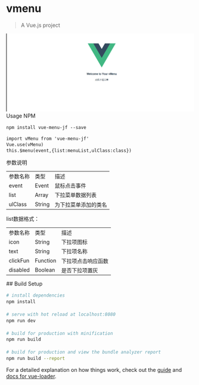 # vmenu

> A Vue.js project

![Image message](Animation.gif)
Usage 
NPM
```
npm install vue-menu-jf --save
```
```
import vMenu from 'vue-menu-jf'
Vue.use(vMenu)
this.$menu(event,{list:menuList,ulClass:class})
```

参数说明
<table>
<tr>
  <td>参数名称</td>
  <td>类型</td>
  <td>描述</td>
  </tr>
  <tr>
  <td>event</td>
  <td>Event</td>
  <td>鼠标点击事件</td>
  </tr>
    <tr>
  <td>list</td>
  <td>Array</td>
  <td>下拉菜单数据列表</td>
  </tr>
    <tr>
  <td>ulClass</td>
  <td>String</td>
  <td>为下拉菜单添加的类名</td>
  </tr>
</table>

list数据格式：
<table>
<tr>
  <td>参数名称</td>
  <td>类型</td>
  <td>描述</td>
  </tr>
  <tr>
  <td>icon</td>
  <td>String</td>
  <td>下拉项图标</td>
  </tr>
    <tr>
  <td>text</td>
  <td>String</td>
  <td>下拉项名称</td>
  </tr>
     <tr>
  <td>clickFun</td>
  <td>Function</td>
  <td>下拉项点击响应函数</td>
  </tr>
     <tr>
  <td>disabled</td>
  <td>Boolean</td>
  <td>是否下拉项置灰</td>
  </tr>
</table>
## Build Setup

``` bash
# install dependencies
npm install

# serve with hot reload at localhost:8080
npm run dev

# build for production with minification
npm run build

# build for production and view the bundle analyzer report
npm run build --report
```

For a detailed explanation on how things work, check out the [guide](http://vuejs-templates.github.io/webpack/) and [docs for vue-loader](http://vuejs.github.io/vue-loader).

